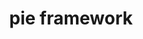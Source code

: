 ---
title: pie framework 
layout: Examples
main: 
  title: Examples
  subtitle: Here you will find examples of different PIE interactions.
pies:
  - name: corespring-choice
    path: /assets/pies/corespring-choice
    title: Choice Interaction
    description: This is a choice interaction
  - name: corespring-match
    path: /assets/pies/corespring-match
    title: Match Interaction
    description: The match interaction is super awesome
  - name: corespring-number-line
    path: /assets/pies/corespring-number-line
    title: Number Line 
    description: Num Num
---